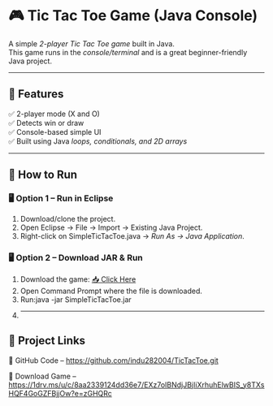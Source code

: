 # 🎮 Tic Tac Toe Game (Java Console)

A simple *2-player Tic Tac Toe game* built in Java.  
This game runs in the *console/terminal* and is a great beginner-friendly Java project.

---

## 📌 Features
✅ 2-player mode (X and O)  
✅ Detects win or draw  
✅ Console-based simple UI  
✅ Built using Java *loops, conditionals, and 2D arrays*  

---

## 🚀 How to Run
### 🖥 Option 1 – Run in Eclipse
1. Download/clone the project.
2. Open Eclipse → File → Import → Existing Java Project.
3. Right-click on SimpleTicTacToe.java → *Run As → Java Application*.

### 🖥 Option 2 – Download JAR & Run
1. Download the game: [📥 Click Here](https://1drv.ms/u/c/8aa2339124dd36e7/EXz7oIBNdjJBjIiXrhuhElwBIS_y8TXsHQF4GoGZFBjjOw?e=zGHQRc)
2. Open Command Prompt where the file is downloaded.  
3. Run:java -jar SimpleTicTacToe.jar
4. ---

## 📂 Project Links
🔗 GitHub Code –  https://github.com/indu282004/TicTacToe.git

🔗 Download Game – https://1drv.ms/u/c/8aa2339124dd36e7/EXz7oIBNdjJBjIiXrhuhElwBIS_y8TXsHQF4GoGZFBjjOw?e=zGHQRc
